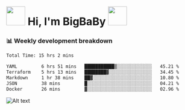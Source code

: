 <!-- Title -->
<h1>
    <img src="https://media.tenor.com/TlyRveJkgo4AAAAi/cloud-cloud-strife.gif" width="50"/>
    Hi, I'm BigBaBy
    <img src="https://media.tenor.com/TlyRveJkgo4AAAAi/cloud-cloud-strife.gif" width="50"/>
</h1>

<h3> 📊 Weekly development breakdown </h3>
<!-- waka-readme-stats -->

<!--START_SECTION:waka-->

```txt
Total Time: 15 hrs 2 mins

YAML         6 hrs 51 mins   ███████████▒░░░░░░░░░░░░░   45.21 %
Terraform    5 hrs 13 mins   ████████▓░░░░░░░░░░░░░░░░   34.45 %
Markdown     1 hr 38 mins    ██▓░░░░░░░░░░░░░░░░░░░░░░   10.80 %
JSON         38 mins         █░░░░░░░░░░░░░░░░░░░░░░░░   04.21 %
Docker       26 mins         ▓░░░░░░░░░░░░░░░░░░░░░░░░   02.96 %
```

<!--END_SECTION:waka-->

![Alt text](https://spotify-recently-played-readme.vercel.app/api?user=21b7yx6vkj66csord5swswvza&count=10&width=1000)
